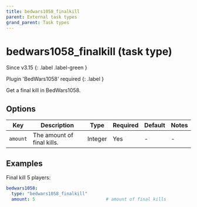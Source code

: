 ```yaml
---
title: bedwars1058_finalkill
parent: External task types
grand_parent: Task types
---
```


# bedwars1058_finalkill (task type)

Since v3.15
{: .label .label-green }

Plugin 'BedWars1058' required
{: .label }

Get a final kill in BedWars1058.

## Options

| Key      | Description                | Type                | Required | Default | Notes |
|----------|----------------------------|---------------------|----------|---------|-------|
| `amount` | The amount of final kills. | Integer             | Yes      | \-      | \-    |

## Examples

Final kill 5 players:

``` yaml
bedwars1058:
  type: "bedwars1058_finalkill"
  amount: 5                           # amount of final kills
```

